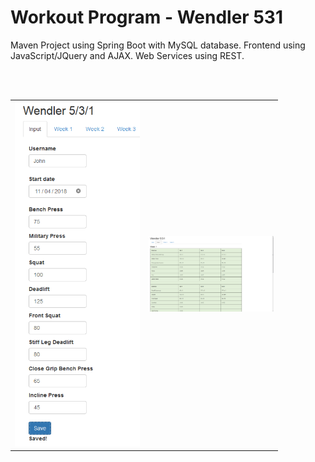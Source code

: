 Workout Program - Wendler 531
==========================
Maven Project using Spring Boot with MySQL database.
Frontend using JavaScript/JQuery and AJAX.
Web Services using REST.

<br/><br/>
<table style="border: 0px;">
<tr>
<td><img width="200px" src="screenshot1.png" /></td>
<td><img width="200px" src="screenshot2.png" /></td>
</table>



<br/><br/>
